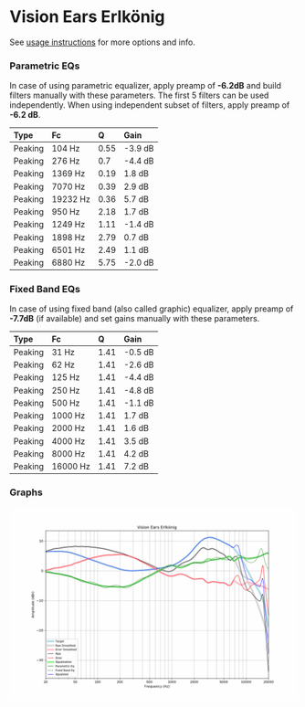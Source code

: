 # Vision Ears Erlkönig
See [usage instructions](https://github.com/jaakkopasanen/AutoEq#usage) for more options and info.

### Parametric EQs
In case of using parametric equalizer, apply preamp of **-6.2dB** and build filters manually
with these parameters. The first 5 filters can be used independently.
When using independent subset of filters, apply preamp of **-6.2 dB**.

| Type    | Fc       |    Q | Gain    |
|:--------|:---------|:-----|:--------|
| Peaking | 104 Hz   | 0.55 | -3.9 dB |
| Peaking | 276 Hz   | 0.7  | -4.4 dB |
| Peaking | 1369 Hz  | 0.19 | 1.8 dB  |
| Peaking | 7070 Hz  | 0.39 | 2.9 dB  |
| Peaking | 19232 Hz | 0.36 | 5.7 dB  |
| Peaking | 950 Hz   | 2.18 | 1.7 dB  |
| Peaking | 1249 Hz  | 1.11 | -1.4 dB |
| Peaking | 1898 Hz  | 2.79 | 0.7 dB  |
| Peaking | 6501 Hz  | 2.49 | 1.1 dB  |
| Peaking | 6880 Hz  | 5.75 | -2.0 dB |

### Fixed Band EQs
In case of using fixed band (also called graphic) equalizer, apply preamp of **-7.7dB**
(if available) and set gains manually with these parameters.

| Type    | Fc       |    Q | Gain    |
|:--------|:---------|:-----|:--------|
| Peaking | 31 Hz    | 1.41 | -0.5 dB |
| Peaking | 62 Hz    | 1.41 | -2.6 dB |
| Peaking | 125 Hz   | 1.41 | -4.4 dB |
| Peaking | 250 Hz   | 1.41 | -4.8 dB |
| Peaking | 500 Hz   | 1.41 | -1.1 dB |
| Peaking | 1000 Hz  | 1.41 | 1.7 dB  |
| Peaking | 2000 Hz  | 1.41 | 1.6 dB  |
| Peaking | 4000 Hz  | 1.41 | 3.5 dB  |
| Peaking | 8000 Hz  | 1.41 | 4.2 dB  |
| Peaking | 16000 Hz | 1.41 | 7.2 dB  |

### Graphs
![](./Vision%20Ears%20Erlk%C3%B6nig.png)
